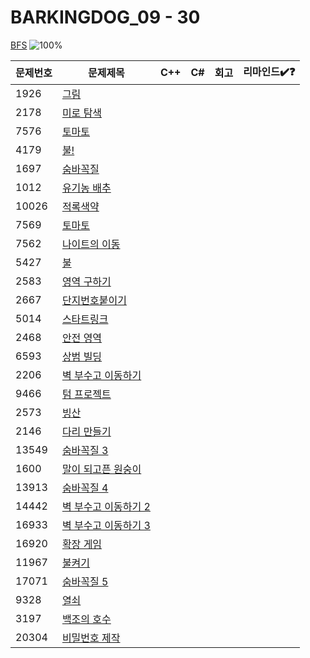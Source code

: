# BARKINGDOG_09 - 30

[BFS](https://github.com/encrypted-def/basic-algo-lecture/blob/master/workbook/0x09.md)
![100%](https://progress-bar.xyz/0/?scale=30&title=progress&width=500&color=babaca&suffix=/30)

| 문제번호 | 문제제목                                     | C++ | C#  | 회고 | 리마인드✔️❓ |
| -------- | -------------------------------------------- | --- | --- | ---- | ------------ |
| 1926     | [그림](https://boj.kr/1926)                  |     |     |      |              |
| 2178     | [미로 탐색](https://boj.kr/2178)             |     |     |      |              |
| 7576     | [토마토](https://boj.kr/7576)                |     |     |      |              |
| 4179     | [불!](https://boj.kr/4179)                   |     |     |      |              |
| 1697     | [숨바꼭질](https://boj.kr/1697)              |     |     |      |              |
| 1012     | [유기농 배추](https://boj.kr/1012)           |     |     |      |              |
| 10026    | [적록색약](https://boj.kr/10026)             |     |     |      |              |
| 7569     | [토마토](https://boj.kr/7569)                |     |     |      |              |
| 7562     | [나이트의 이동](https://boj.kr/7562)         |     |     |      |              |
| 5427     | [불](https://boj.kr/5427)                    |     |     |      |              |
| 2583     | [영역 구하기](https://boj.kr/2583)           |     |     |      |              |
| 2667     | [단지번호붙이기](https://boj.kr/2667)        |     |     |      |              |
| 5014     | [스타트링크](https://boj.kr/5014)            |     |     |      |              |
| 2468     | [안전 영역](https://boj.kr/2468)             |     |     |      |              |
| 6593     | [상범 빌딩](https://boj.kr/6593)             |     |     |      |              |
| 2206     | [벽 부수고 이동하기](https://boj.kr/2206)    |     |     |      |              |
| 9466     | [텀 프로젝트](https://boj.kr/9466)           |     |     |      |              |
| 2573     | [빙산](https://boj.kr/2573)                  |     |     |      |              |
| 2146     | [다리 만들기](https://boj.kr/2146)           |     |     |      |              |
| 13549    | [숨바꼭질 3](https://boj.kr/13549)           |     |     |      |              |
| 1600     | [말이 되고픈 원숭이](https://boj.kr/1600)    |     |     |      |              |
| 13913    | [숨바꼭질 4](https://boj.kr/13913)           |     |     |      |              |
| 14442    | [벽 부수고 이동하기 2](https://boj.kr/14442) |     |     |      |              |
| 16933    | [벽 부수고 이동하기 3](https://boj.kr/16933) |     |     |      |              |
| 16920    | [확장 게임](https://boj.kr/16920)            |     |     |      |              |
| 11967    | [불켜기](https://boj.kr/11967)               |     |     |      |              |
| 17071    | [숨바꼭질 5](https://boj.kr/17071)           |     |     |      |              |
| 9328     | [열쇠](https://boj.kr/9328)                  |     |     |      |              |
| 3197     | [백조의 호수](https://boj.kr/3197)           |     |     |      |              |
| 20304    | [비밀번호 제작](https://boj.kr/20304)        |     |     |      |              |
